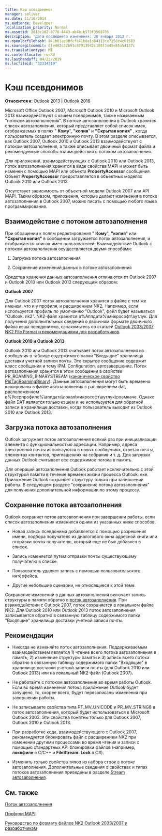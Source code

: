 ```yaml
---
title: Кэш псевдонимов
manager: soliver
ms.date: 11/16/2014
ms.audience: Developer
localization_priority: Normal
ms.assetid: 2813c102-6778-4443-ab4b-b573f3568705
description: 'Дата последнего изменения: 30 января 2013 г.'
ms.openlocfilehash: 841b01ae8dfcf841b0a1d64113ce7258c4c61583
ms.sourcegitcommit: 8fe462c32b91c87911942c188f3445e85a54137c
ms.translationtype: MT
ms.contentlocale: ru-RU
ms.lasthandoff: 04/23/2019
ms.locfileid: "32334519"
---
```

# <a name="nickname-cache"></a>Кэш псевдонимов

 
  
**Относится к**: Outlook 2013 | Outlook 2016 
  
Microsoft Office Outlook 2007, Microsoft Outlook 2010 и Microsoft Outlook 2013 взаимодействуют с кэшем псевдонимов, также называемым "потоком автозаполнения". В потоке автозаполнения в Outlook хранится список автозаполнения, который представляет собой список имен, отображаемых в полях " **Кому**", **"копия**" и **"Скрытая копия"** , когда пользователь создает электронную почту. В этом разделе описывается, как Outlook 2007, Outlook 2010 и Outlook 2013 взаимодействуют с потоком автозаполнения, а также описывает двоичный формат файла и рекомендуемые способы взаимодействия с потоком автозаполнения. 
  
Для приложений, взаимодействующих с Outlook 2010 или Outlook 2013, поток автозаполнения хранится в виде свойства MAPI и может быть изменен с помощью MAPI или объекта **PropertyAccessor** сообщения. Объект **PropertyAccessor** предоставляется в объектных моделях Outlook 2010 или Outlook 2013. 
  
Отсутствует зависимость от объектной модели Outlook 2007 или API MAPI. Таким образом, приложения, которые делают изменения в потоке автозаполнения в Outlook 2007, можно писать с помощью любого языка программирования.
  
## <a name="interacting-with-the-autocomplete-stream"></a>Взаимодействие с потоком автозаполнения

При обращении к полям редактирования " **Кому**", **"копия**" или **"Скрытая копия"** в сообщении загружается поток автозаполнения, и отображается список имен пользователей. Взаимодействие Outlook с потоком автозаполнения осуществляется двумя способами: 
  
1. Загрузка потока автозаполнения 
    
2. Сохранение изменений данных в потоке автозаполнения
    
Средства хранения данных автозаполнения отличаются от Outlook 2007 и Outlook 2010 или Outlook 2013 следующим образом: 
  
 **Outlook 2007**
  
Для Outlook 2007 поток автозаполнения хранится в файле с тем же именем, что и у профиля, и расширением NK2. Например, если используется профиль по умолчанию "Outlook", файл будет называться "Outlook. nk2". NK2-файл хранится в%Аппдата%\микрософт\аутлук. Для получения дополнительных сведений о двоичном формате двоичного файла кэша псевдонимов, ознакомьтесь со статьей [Outlook 2003/2007 NK2 File Format и рекомендациями для разработчиков](https://portalvhds6gyn3khqwmgzd.blob.core.windows.net/files/NK2/NK2WithBinaryExample.pdf).
  
 **Outlook 2010 и Outlook 2013**
  
Outlook 2010 или Outlook 2013 считывает поток автозаполнения из сообщения в таблице содержимого папки "Входящие" хранилища доставки учетной записи почты. Это скрытое сообщение содержит класс сообщения и тему IPM. Configuration. автозавершение. Поток автозаполнения хранится в этом сообщении в свойстве PR_ROAMING_BINARYSTREAM ([каноническое свойство PidTagRoamingBinary](pidtagroamingbinary-canonical-property.md)). Данные автозаполнения могут быть временно кэшированы в файле автозаполнения с расширением dat, расположенном в%Усерпрофиле%\аппдата\локал\микрософт\аутлук\роамкаче. Однако файл DAT является только кэшем и не используется для обратной записи в хранилище доставки, когда пользователь выходит из Outlook 2010 или Outlook 2013.
  
## <a name="loading-the-autocomplete-stream"></a>Загрузка потока автозаполнения

Outlook загружает поток автозаполнения всякий раз при инициализации элемента с функциональностью адресации. Например, адреса электронной почты используются в новых сообщениях, ответах почты, элементах контактов, приглашениях на собрания и т. д. Для загрузки данных Outlook считывает все содержимое потока в память.
  
Для операций автозаполнения Outlook работает исключительно с этой структурой памяти в течение времени жизни процесса Outlook. exe. Приложение Outlook сохраняет структуру только при завершении работы. В следующем разделе "сохранение потока автозаполнения" для получения дополнительной информации по этому процессу.
  
## <a name="saving-the-autocomplete-stream"></a>Сохранение потока автозаполнения

Outlook сохраняет поток автозаполнения при завершении работы, если список автозаполнения изменился одним из указанных ниже способов.
  
- Новая запись псевдонима добавляется с помощью разрешения имени, подбора получателя из диалогового окна адресной книги или отправки почты получателю, который еще не был добавлен в список.
    
- Запись изменяется путем отправки почты существующему получателю в списке.
    
- Пользователь удаляет запись с помощью пользовательского интерфейса.
    
- Другие небольшие сценарии, не относящиеся к этой теме.
    
Сохранение изменений в данных автозаполнения включает запись структуры в памяти обратно в [поток автозаполнения](autocomplete-stream.md). При взаимодействии с Outlook 2007, поток сохраняется в локальном файле NK2. Для Outlook 2010 или Outlook 2013 поток автозаполнения записывается обратно в связанную таблицу содержимого папки "Входящие" хранилища доставки учетной записи почты.
  
## <a name="recommendations"></a>Рекомендации

- Никогда не изменяйте поток автозаполнения. Поддерживаемым взаимодействием является 1) чтение всего потока автозаполнения в память, 2) изменение структуры памяти и 3) запись всего потока обратно в связанную таблицу содержимого папки "Входящие" в хранилище доставки учетной записи почты (для Outlook 2010 или Outlook 2013) или на локальный NK2-файл (Outlook 2007).
    
- Не работайте с потоком автозаполнения во время работы Outlook. Если во время изменения потока приложение Outlook будет запущено, то, скорее всего, будут перезаписаны изменения при завершении работы.
    
- Не записываете свойства типа PT_MV_UNICODE и PR_MV_STRING8 в поток автозаполнения, который будет использоваться в Microsoft Outlook 2003. Эти свойства понятны только для Outlook 2007, Outlook 2010 и Outlook 2013.
    
- При разработке кода, взаимодействующего с Outlook 2007, рекомендуется блокировать файл с расширением NK2 при изменении другими процессами во время чтения и записи с помощью стандартных API блокировки файлов (например, **локкфиле** в C/C++ и **FileStream. Lock** в C#). 
    
- Изменять только свойства типов из набора строк в потоке автозаполнения. Дополнительные сведения о свойствах и типах потоков автозаполнения приведены в разделе [Stream автозаполнения](autocomplete-stream.md).
    
## <a name="see-also"></a>См. также



[Поток автозаполнения](autocomplete-stream.md)
  
[Профили MAPI](mapi-profiles.md)


[Руководство по формату файлов NK2 Outlook 2003/2007 и разработчикам](https://portalvhds6gyn3khqwmgzd.blob.core.windows.net/files/NK2/NK2WithBinaryExample.pdf)

